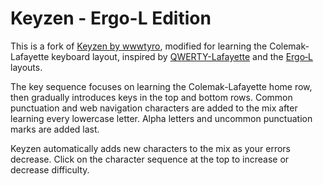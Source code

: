 Keyzen - Ergo-L Edition
========================

This is a fork of [Keyzen by wwwtyro](https://github.com/wwwtyro/keyzen), modified for learning the Colemak-Lafayette keyboard layout, inspired by [QWERTY-Lafayette](https://qwerty-lafayette.org/) and the [Ergo‑L](https://ergol.org) layouts.

The key sequence focuses on learning the Colemak-Lafayette home row, then gradually introduces keys in the top and bottom rows. Common punctuation and web navigation characters are added to the mix after learning every lowercase letter. Alpha letters and uncommon punctuation marks are added last.

Keyzen automatically adds new characters to the mix as your errors decrease. Click on the character sequence at the top to increase or decrease difficulty.
